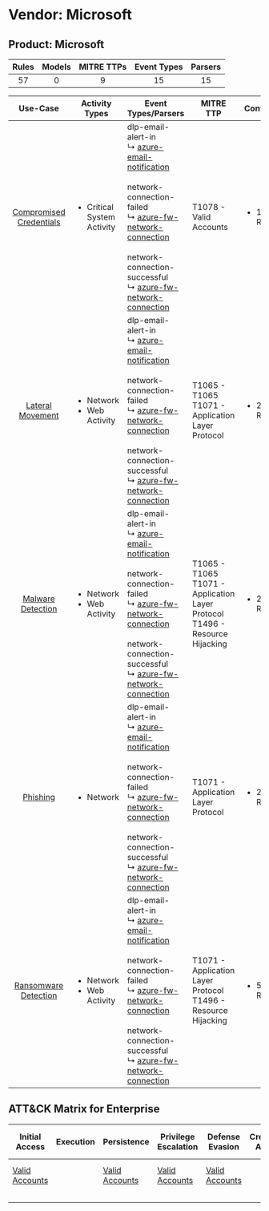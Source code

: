 Vendor: Microsoft
=================
Product: Microsoft
------------------
| Rules | Models | MITRE TTPs | Event Types | Parsers |
|:-----:|:------:|:----------:|:-----------:|:-------:|
|  57   |   0    |     9      |     15      |   15    |

|                                 Use-Case                                  | Activity Types                                 | Event Types/Parsers                                                                                                                                                                                                                                                                                                                                                              | MITRE TTP                                                                             | Content                    |
|:-------------------------------------------------------------------------:| ---------------------------------------------- | -------------------------------------------------------------------------------------------------------------------------------------------------------------------------------------------------------------------------------------------------------------------------------------------------------------------------------------------------------------------------------- | ------------------------------------------------------------------------------------- | -------------------------- |
| [Compromised Credentials](../UseCases/usecase_compromised_credentials.md) | <ul><li>Critical System Activity</li></ul>     |  dlp-email-alert-in<br> ↳ [azure-email-notification](../Parsers/parserContent_azure-email-notification.md)<br><br> network-connection-failed<br> ↳ [azure-fw-network-connection](../Parsers/parserContent_azure-fw-network-connection.md)<br><br> network-connection-successful<br> ↳ [azure-fw-network-connection](../Parsers/parserContent_azure-fw-network-connection.md)<br> | T1078 - Valid Accounts<br>                                                            | <ul><li>1 Rules</li></ul>  |
|        [Lateral Movement](../UseCases/usecase_lateral_movement.md)        | <ul><li>Network</li><li>Web Activity</li></ul> |  dlp-email-alert-in<br> ↳ [azure-email-notification](../Parsers/parserContent_azure-email-notification.md)<br><br> network-connection-failed<br> ↳ [azure-fw-network-connection](../Parsers/parserContent_azure-fw-network-connection.md)<br><br> network-connection-successful<br> ↳ [azure-fw-network-connection](../Parsers/parserContent_azure-fw-network-connection.md)<br> | T1065 - T1065<br>T1071 - Application Layer Protocol<br>                               | <ul><li>27 Rules</li></ul> |
|       [Malware Detection](../UseCases/usecase_malware_detection.md)       | <ul><li>Network</li><li>Web Activity</li></ul> |  dlp-email-alert-in<br> ↳ [azure-email-notification](../Parsers/parserContent_azure-email-notification.md)<br><br> network-connection-failed<br> ↳ [azure-fw-network-connection](../Parsers/parserContent_azure-fw-network-connection.md)<br><br> network-connection-successful<br> ↳ [azure-fw-network-connection](../Parsers/parserContent_azure-fw-network-connection.md)<br> | T1065 - T1065<br>T1071 - Application Layer Protocol<br>T1496 - Resource Hijacking<br> | <ul><li>22 Rules</li></ul> |
|                [Phishing](../UseCases/usecase_phishing.md)                | <ul><li>Network</li></ul>                      |  dlp-email-alert-in<br> ↳ [azure-email-notification](../Parsers/parserContent_azure-email-notification.md)<br><br> network-connection-failed<br> ↳ [azure-fw-network-connection](../Parsers/parserContent_azure-fw-network-connection.md)<br><br> network-connection-successful<br> ↳ [azure-fw-network-connection](../Parsers/parserContent_azure-fw-network-connection.md)<br> | T1071 - Application Layer Protocol<br>                                                | <ul><li>2 Rules</li></ul>  |
|    [Ransomware Detection](../UseCases/usecase_ransomware_detection.md)    | <ul><li>Network</li><li>Web Activity</li></ul> |  dlp-email-alert-in<br> ↳ [azure-email-notification](../Parsers/parserContent_azure-email-notification.md)<br><br> network-connection-failed<br> ↳ [azure-fw-network-connection](../Parsers/parserContent_azure-fw-network-connection.md)<br><br> network-connection-successful<br> ↳ [azure-fw-network-connection](../Parsers/parserContent_azure-fw-network-connection.md)<br> | T1071 - Application Layer Protocol<br>T1496 - Resource Hijacking<br>                  | <ul><li>5 Rules</li></ul>  |

ATT&CK Matrix for Enterprise
----------------------------
| Initial Access                                                      | Execution | Persistence                                                         | Privilege Escalation                                                | Defense Evasion                                                     | Credential Access | Discovery | Lateral Movement | Collection | Command and Control                                                             | Exfiltration | Impact                                                                  |
| ------------------------------------------------------------------- | --------- | ------------------------------------------------------------------- | ------------------------------------------------------------------- | ------------------------------------------------------------------- | ----------------- | --------- | ---------------- | ---------- | ------------------------------------------------------------------------------- | ------------ | ----------------------------------------------------------------------- |
| [Valid Accounts](https://attack.mitre.org/techniques/T1078)<br><br> |           | [Valid Accounts](https://attack.mitre.org/techniques/T1078)<br><br> | [Valid Accounts](https://attack.mitre.org/techniques/T1078)<br><br> | [Valid Accounts](https://attack.mitre.org/techniques/T1078)<br><br> |                   |           |                  |            | [Application Layer Protocol](https://attack.mitre.org/techniques/T1071)<br><br> |              | [Resource Hijacking](https://attack.mitre.org/techniques/T1496)<br><br> |